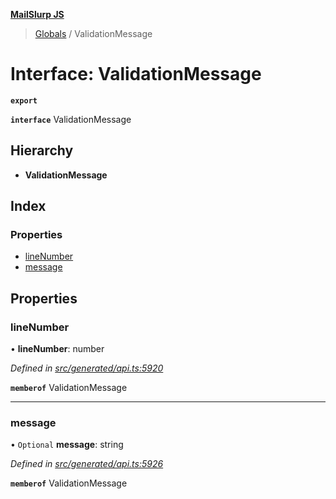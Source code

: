**[MailSlurp JS](../README.md)**

> [Globals](../README.md) / ValidationMessage

# Interface: ValidationMessage

**`export`** 

**`interface`** ValidationMessage

## Hierarchy

* **ValidationMessage**

## Index

### Properties

* [lineNumber](validationmessage.md#linenumber)
* [message](validationmessage.md#message)

## Properties

### lineNumber

•  **lineNumber**: number

*Defined in [src/generated/api.ts:5920](https://github.com/mailslurp/mailslurp-client/blob/cce5bf2/src/generated/api.ts#L5920)*

**`memberof`** ValidationMessage

___

### message

• `Optional` **message**: string

*Defined in [src/generated/api.ts:5926](https://github.com/mailslurp/mailslurp-client/blob/cce5bf2/src/generated/api.ts#L5926)*

**`memberof`** ValidationMessage
